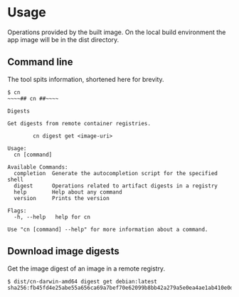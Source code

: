 # Usage

Operations provided by the built image. On the local build environment the
app image will be in the dist directory.

## Command line

The tool spits information, shortened here for brevity.

```shell
$ cn
~~~~## cn ##~~~~

Digests

Get digests from remote container registries.

        cn digest get <image-uri>

Usage:
  cn [command]

Available Commands:
  completion  Generate the autocompletion script for the specified shell
  digest      Operations related to artifact digests in a registry
  help        Help about any command
  version     Prints the version

Flags:
  -h, --help   help for cn

Use "cn [command] --help" for more information about a command.
```

## Download image digests

Get the image digest of an image in a remote registry.

```shell
$ dist/cn-darwin-amd64 digest get debian:latest
sha256:fb45fd4e25abe55a656ca69a7bef70e62099b8bb42a279a5e0ea4ae1ab410e0d
```
